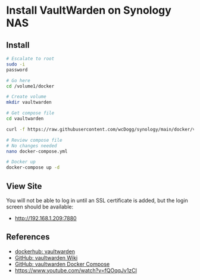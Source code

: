 # Install VaultWarden on Synology NAS


## Install

```bash
# Escalate to root
sudo -i
password

# Go here
cd /volume1/docker

# Create volume
mkdir vaultwarden

# Get compose file
cd vaultwarden

curl -f https://raw.githubusercontent.com/wcDogg/synology/main/docker/vaultwarden/docker-compose.yml -o docker-compose.yml

# Review compose file
# No changes needed
nano docker-compose.yml

# Docker up
docker-compose up -d
```

## View Site

You will not be able to log in until an SSL certificate is added, but the login screen should be available: 

* http://192.168.1.209:7880


## References

* [dockerhub: vaultwarden](https://hub.docker.com/r/vaultwarden/server)
* [GitHub: vaultwarden Wiki](https://github.com/dani-garcia/vaultwarden/wiki)
* [GitHub: vaultwarden Docker Compose](https://github.com/dani-garcia/vaultwarden/wiki/Using-Docker-Compose)
* https://www.youtube.com/watch?v=fQOqqJv1zCI

